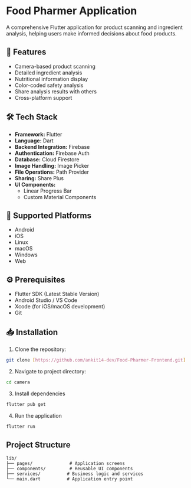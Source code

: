 # Food Pharmer Application

A comprehensive Flutter application for product scanning and ingredient analysis, helping users make informed decisions about food products.

## 📱 Features

- Camera-based product scanning
- Detailed ingredient analysis
- Nutritional information display
- Color-coded safety analysis
- Share analysis results with others
- Cross-platform support

## 🛠️ Tech Stack

- **Framework:** Flutter
- **Language:** Dart
- **Backend Integration:** Firebase
- **Authentication:** Firebase Auth
- **Database:** Cloud Firestore
- **Image Handling:** Image Picker
- **File Operations:** Path Provider
- **Sharing:** Share Plus
- **UI Components:** 
  - Linear Progress Bar
  - Custom Material Components

## 🚀 Supported Platforms

- Android
- iOS
- Linux
- macOS
- Windows
- Web

## ⚙️ Prerequisites

- Flutter SDK (Latest Stable Version)
- Android Studio / VS Code
- Xcode (for iOS/macOS development)
- Git

## 📥 Installation

1. Clone the repository:

```bash
git clone [https://github.com/ankit14-dev/Food-Pharmer-Frontend.git]
```

2. Navigate to project directory:

```bash
cd camera
```
3. Install dependencies

```bash
flutter pub get
```

4. Run the application

```bash
flutter run
```

## Project Structure

```
lib/
├── pages/              # Application screens
├── components/         # Reusable UI components
├── services/          # Business logic and services
└── main.dart          # Application entry point 

```
